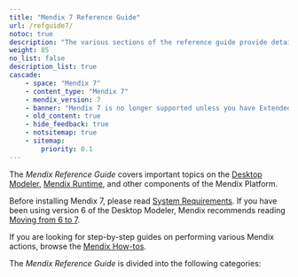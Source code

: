 ```yaml
---
title: "Mendix 7 Reference Guide"
url: /refguide7/
notoc: true
description: "The various sections of the reference guide provide details on the features and functionality of the Mendix Platform."
weight: 85
no_list: false
description_list: true
cascade:
    - space: "Mendix 7"
    - content_type: "Mendix 7"
    - mendix_version: 7
    - banner: "Mendix 7 is no longer supported unless you have Extended Support (for details, please contact Mendix Support). Mendix 7 documentation will remain available for customers with Extended Support until July, 2024."
    - old_content: true
    - hide_feedback: true
    - notsitemap: true
    - sitemap:
        priority: 0.1
---
```


The *Mendix Reference Guide* covers important topics on the  [Desktop Modeler](/refguide7/desktop-modeler/), [Mendix Runtime](/refguide7/runtime/), and other components of the Mendix Platform.

Before installing Mendix 7, please read [System Requirements](/refguide7/system-requirements/). If you have been using version 6 of the Desktop Modeler, Mendix recommends reading [Moving from 6 to 7](/refguide7/moving-from-6-to-7/).

If you are looking for step-by-step guides on performing various Mendix actions, browse the [Mendix How-tos](/howto7/).

The *Mendix Reference Guide* is divided into the following categories:
